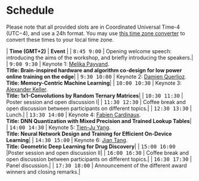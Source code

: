 
# Schedule

Please note that all provided slots are in Coordinated Universal Time-4 (UTC−4), and use a 24h format. You may use [this time zone converter](https://www.thetimezoneconverter.com) to convert these times to your local time zone.



| **Time (GMT+2)**                                          | **Event**                   |
| <span style="font-family: monospace;">8:45 9:00</span> | Opening welcome speech: introducing the aims of the workshop, and briefly introducing the speakers.|
| <span style="font-family: monospace;">9:00 9:30</span> | Keynote 1: [Melika Payvand](/speakers#melika-payvand). <br /> **Title: Brain-inspired hardware and algorithm co-design for low power online training on the edge**|
| <span style="font-family: monospace;">9:30 10:00</span> | Keynote 2: [Damien Querlioz](/speakers#damien-querlioz). <br /> **Title: Memory-Centric Machine Learning**|
| <span style="font-family: monospace;">10:00 10:30</span> | Keynote 3: [Alexander Keller](/speakers#alexander-keller). <br /> **Title: 1x1-Convolutions by Random Ternary Matrices**|
| <span style="font-family: monospace;">10:30 11:30</span> | Poster session and open discussion I|
| <span style="font-family: monospace;">11:30 12:30</span> | Coffee break and open discussion between participants on different topics.|
| <span style="font-family: monospace;">12:30 13:30</span> | Lunch.|
| <span style="font-family: monospace;">13:30 14:00</span> | Keynote 4: [Fabien Cardinaux](/speakers#fabien-cardinaux). <br /> **Title: DNN Quantization with Mixed Precision and Trained Lookup Tables**|
| <span style="font-family: monospace;">14:00 14:30</span> | Keynote 5: [Tien-Ju Yang](/speakers#tien-ju-yang). <br /> **Title: Neural Network Design and Training for Efficient On-Device Learning**|
| <span style="font-family: monospace;">14:30 15:00</span> | Keynote 6: [Jian Tang](/speakers#jian-tang). <br /> **Title: Geometric Deep Learning for Drug Discovery**|
| <span style="font-family: monospace;">15:00 16:00</span> |Poster session and open discussion II|
| <span style="font-family: monospace;">16:00 16:30</span> | Coffee break and open discussion between participants on different topics.|
| <span style="font-family: monospace;">16:30 17:30</span> | Panel discussion.|
| <span style="font-family: monospace;">17:30 18:00</span> | Announcement  of  the  different  award  winners and closing remarks.|

